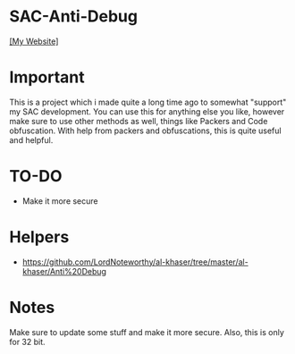 # SAC-Anti-Debug

[[My Website]](https://mitsuzi.xyz/)

# Important
This is a project which i made quite a long time ago to somewhat "support" my SAC development. You can use this for anything else you like, however make sure to use other methods as well, things like Packers and Code obfuscation. With help from packers and obfuscations, this is quite useful and helpful.

# TO-DO
- Make it more secure

# Helpers
- https://github.com/LordNoteworthy/al-khaser/tree/master/al-khaser/Anti%20Debug

# Notes

Make sure to update some stuff and make it more secure. Also, this is only for 32 bit.



